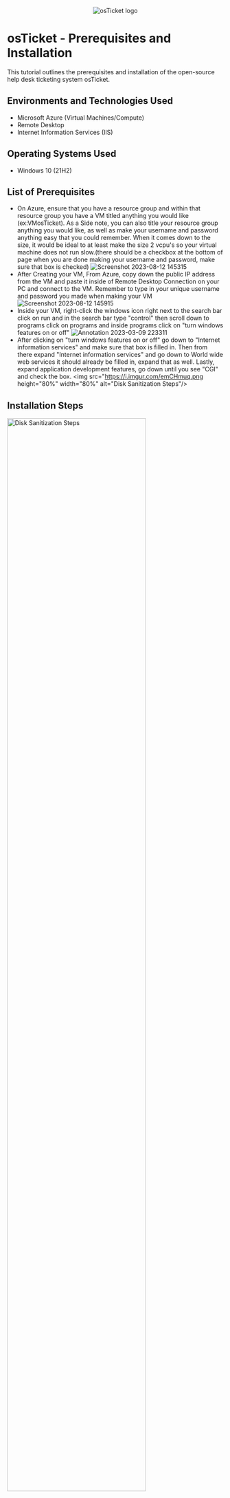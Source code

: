 <p align="center">
<img src="https://i.imgur.com/Clzj7Xs.png" alt="osTicket logo"/>
</p>

<h1>osTicket - Prerequisites and Installation</h1>
This tutorial outlines the prerequisites and installation of the open-source help desk ticketing system osTicket.<br />



<h2>Environments and Technologies Used</h2>

- Microsoft Azure (Virtual Machines/Compute)
- Remote Desktop
- Internet Information Services (IIS)

<h2>Operating Systems Used </h2>

- Windows 10</b> (21H2)

<h2>List of Prerequisites</h2>

- On Azure, ensure that you have a resource group and within that resource group you have a VM titled anything you would like (ex:VMosTicket). As a Side note, you can also title your resource group anything you would like, as well as make your username and password anything easy that you could remember. When it comes down to the size, it would be ideal to at least make the size 2 vcpu's so your virtual machine does not run slow.(there should be a checkbox at the bottom of page when you are done making your username and password, make sure that box is checked)
![Screenshot 2023-08-12 145315](https://github.com/Kobla2020/osticket-prereqs/assets/127445078/62783467-e2ae-40f8-bca6-83cf9f321f28)
- After Creating your VM, From Azure, copy down the public IP address from the VM and paste it inside of Remote Desktop Connection on your PC and connect to the VM. Remember to type in your unique username and password you made when making your VM
![Screenshot 2023-08-12 145915](https://github.com/Kobla2020/osticket-prereqs/assets/127445078/5fcd0211-cbdb-4bd5-9570-95b88b3e9dff)
- Inside your VM, right-click the windows icon right next to the search bar click on run and in the search bar type "control" then scroll down to programs click on programs and inside programs click on "turn windows features on or off"
![Annotation 2023-03-09 223311](https://github.com/Kobla2020/osticket-prereqs/assets/127445078/7db039f9-4ec2-4f79-84e9-9cee0c163b5f)
- After clicking on "turn windows features on or off" go down to "Internet information services" and make sure that box is filled in. Then from there expand "Internet information services" and go down to World wide web services it should already be filled in, expand that as well. Lastly, expand application development features, go down until you see "CGI" and check the box.
<img src="https://i.imgur.com/emCHmuq.png  height="80%" width="80%" alt="Disk Sanitization Steps"/>

<h2>Installation Steps</h2>

<p>
<img src="https://i.imgur.com/xykNeNJ.png  height="80%" width="80%" alt="Disk Sanitization Steps"/>
</p>
<p>
The first thing you would need to download for osTicket is "PHP Manager for IIS" without this, we wouldnt be able to enable certain settings that is needed to run osTicket. After the initial download, make sure to double click "PHP Manager for IIS" in your downloads folder to finish the download.
</p>
<br />

<p>
<img src="https://i.imgur.com/9SlCpRD.png" height="80%" width="80%" alt="Disk Sanitization Steps"/>
</p>
<p>
The next thing you would need to install for osTicket is the "Rewrite module" for both the "PHP manager for IIS" and the "Rewrite Module", you would only need to press next until you get the option to fully install then click install.
</p>
<br />

<p>
<img src="https://i.imgur.com/nuysGcu.png" height="80%" width="80%" alt="Disk Sanitization Steps"/>
</p>
<p>
Now you would need to create the "PHP" file in the C: in your VM. Next, download "PHP 7.3.8" and extract the contents inside of "PHP 7.3.8" into the PHP folder inside of the C: you just made.(It would be easiest to open up another file window while doing this). Right click on the "PHP 7.3.8" file you just downloaded, it should give you an option to "extract all", click on that. After, you would need to click "browse" and go to your Windows (c:) in "This PC" and select the PHP folder you just made.
</p>
<br />

<p>
<img src="https://i.imgur.com/cbAfocr.png"  height="80%" width="80%" alt="Disk Sanitization Steps"/>
</p>
<p>
Next you would download and install "Redist"
</p>
<br />

<p>
<img src="https://i.imgur.com/zcg0Ldu.png"  height="80%" width="80%" alt="Disk Sanitization Steps"/>
</p>
<p>
Now you would download "My SQL" and when you are doing the installation process, select "typical setup" and then Install. In the next section, you would select "Standard Configuration" and type in a reliable password that you would remember and then click next and Install.
</p>
<br />

<p>
<img src="https://i.imgur.com/GqC8fUf.png"  height="80%" width="80%" alt="Disk Sanitization Steps"/>
</p>
<p>
Next you open IIS as an Administrator then go to "PHP manager". Inside there, look at "PHP Setup" and there should be an option underneath that reads "Register new PHP version", select that then a bar should come up with 3 dots on the right hand side of it. The 3 dots basically mean "browse" so you would click on those 3 dots then go into the windows (c:) and click the PHP folder that we made earlier and all the way at the bottom of the folder it should say "PHP-CGI" select that and click "open". After you are finished registering the new php version, go back to the main screen that intially popped up when you ran IIS as an administrator and on the far right hand side, click on the icon that signifies refreshing the page.
</p>
<br />

<p>
<img src="https://i.imgur.com/Dui17En.png"  height="80%" width="80%" alt="Disk Sanitization Steps"/>
</p>
<p>
After registering the new PHP version, you download osTicket, after downloading osTicket, you open the osTicket file folder and there should be two folders inside that read "scripts" and "upload". In a seperate file explorer app, go into the Windows (c:) and go to the folder that reads "inetpub" and open it up. After opening the inetpub folder, open up the wwwroot folder that should be at the bottom. Next you would drag the upload folder that was downloaded inside of the osTicket folder to the  wwwroot folder and rename the upload folder "osTicket". If you dont have it open already, open IIS as an administrator and restart the page again.
</p>
<br />

<p>
<img src="https://i.imgur.com/uwTpfHn.png"  height="80%" width="80%" alt="Disk Sanitization Steps"/>
</p>
<p>
Inside of IIS, on the far left side you should see the name of your VM. click the down arrow to expand the options, now you should see "Application pools" and right below that, you should see "sites". Click the arrow to expand "sites". Now you should see "Default website", expand that as well. Lastly, you should see the "upload" folder you renamed to "osTicket" click on that then on the far right hand side of IIS you should see something that says "browse *80:(http)". After clicking on that, it should open up an osTicket page in your browser.
</p>
<br />

<p>
<img src="https://i.imgur.com/HhdIXI8.png"  height="80%" width="80%" alt="Disk Sanitization Steps"/>
</p>
<p>
As you open the osTicket page in the browser, you should notice that some of the features have an "x" and some have a check mark next to them. We need to change some of those "x's" to a checkmark. In order to do that, we need to go back into IIS then go into the PHP manager. after going into PHP manager, scroll all the way to the bottom until you see an option that says "PHP Extensions" then right below that it should say "enable or disable an extension", click on that. After going inside "enable or disable an extension", there are 3 features that we need to enable and they are: PHP_IMAP, PHP_INTL, PHP_OPCACHE. they should all be disabled, click on each one and on the right hand side of IIS it should have something that says "Actions" and underneath of it, you should be able to enable each of the extensions. After enabling the extensions, go back to the browser and refresh the osTicket page and you should notice some of the options that had an "x" previously next to it now have a checkmark.
</p>
<br />

<p>
<img src="https://i.imgur.com/Vm2QhtF.png"  height="80%" width="80%" alt="Disk Sanitization Steps"/>
</p>
<p>
Now you want to go back into file explorer and open up the Windows (c:) and go into the "inetpub" folder. after opening the inetpub folder, go into the "wwwroot" folder then open the "osTicket" folder which was formerly named "upload". After opening the osTicket folder, you should see a large amount of files. There should be a file that says "include" click on that and scroll near the botom of the "include" folder there should be a file that reads "ost-sampleconfig.php". Rename the ost-sampleconfig.php folder to "ost-config.php". After renaming the folder, right click it then click on properties. there should be some tabs on the top. Click on the tab that reads "security" and inside of the security tab it should have an option to look at the advanced settings, click on "advanced". After clicking on advanced, it should open up a new window and near the bottom of the window, there should be an option that reads "Disable inheritance" after clicking on that it should ask you what you would like to do with the inherited permissions, after seeing this click on the option that says "Remove all inherited permissions from this object". Now where it used to say "disable inheritance" now says "enable inheritance" and right above that, it says "add". Click on where it says "add" then click "select a principal" which should be near the top on the right hand side of the screen. Where it says "enter the object name to select" type "everyone" then press "Ok". Now where it says "basic permissions", fill in the box where it says "full control" then press "ok" at the bottom right hand side of the window then when that window closes, click on "apply" on the next window and then click "ok" then click "ok" again on the last window.
</p>
<br />

<p>
<img src="https://i.imgur.com/8yIkrnL.png"  height="80%" width="80%" alt="Disk Sanitization Steps"/>
</p>
<p>
Now we're finally getting to osTicket! on the browser page, click continue and fill in the credentials. Make sure to fill your username and password in with something that you will remember.
</p>
<br />

<p>
<img src="https://i.imgur.com/ZGW1RUM.png"  height="80%" width="80%" alt="Disk Sanitization Steps"/>
</p>
<p>
At the bottom of the osTicket page in the browser, you should notice it has some prompts that ask you to enter: MYSQL USERNAME, MYSQL PASSWORD, MYSQL DATABASE. You should already know your "MYSQL password" because when we downloaded MYSQL earlier you made your MYSQL password but now we need to get your MYSQL username and database. Now you would need to download and install "Heidi SQL" after the installation, it should open up a new window and near the bottom left hand side of the window it should say "new", click on that and you should see a prompt where it says "user" then to the right of that it says "root" that is your "MY SQL username" and where it says "password", enter your password that you made when downloading MYSQL earlier. Now click on open at the bottom. There should be a rectangular shaped window to the left of the Heidi SQL window and inside of that window it reads "unnamed", Left click on unnamed and then click on the option that says "create new" then on the next mini window, it should say database which should be the only option that is not greyed out, click on that and type "osTicket" inside the bar. Now we have the username, password and the database. User is "root", Password is the password you made from earlier and the database is "osTicket". When you type all that in, click "install", and we finally installed osTicket!
